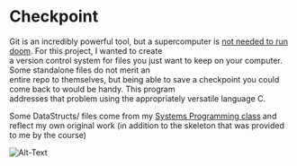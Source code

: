 # Checkpoint

Git is an incredibly powerful tool, but a supercomputer is [not needed to run doom](https://knowyourmeme.com/memes/it-runs-doom). For this project, I wanted to create  
a version control system for files you just want to keep on your computer. Some standalone files do not merit an  
entire repo to themselves, but being able to save a checkpoint you could come back to would be handy. This program  
addresses that problem using the appropriately versatile language C.


Some DataStructs/ files come from my [Systems Programming class](https://courses.cs.washington.edu/courses/cse333/19su/) and reflect my own original work (in addition to the skeleton that was provided to me by the course)
  
  
![Alt-Text](https://github.com/PieterBenjamin/Checkpoint/blob/master/imgs/use%20example.png)
